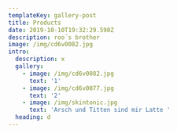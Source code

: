 ```yaml
---
templateKey: gallery-post
title: Products
date: 2019-10-10T19:32:29.590Z
description: roo´s brother
image: /img/cd6v0082.jpg
intro:
  description: x
  gallery:
    - image: /img/cd6v0082.jpg
      text: '1'
    - image: /img/cd6v0077.jpg
      text: '2'
    - image: /img/skintonic.jpg
      text: 'Arsch und Titten sind mir Latte '
  heading: d
---
```


